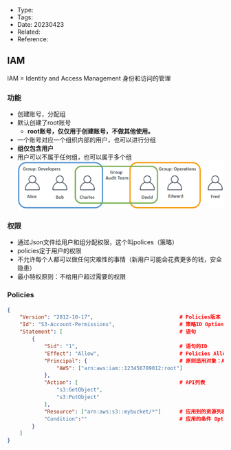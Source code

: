 * Type:
* Tags:
* Date: 20230423
* Related:
* Reference:[]()

## IAM
IAM  = Identity and Access Management
身份和访问的管理

### 功能
* 创建账号，分配组
* 默认创建了root账号
  * **root账号，仅仅用于创建账号，不做其他使用。**
* 一个账号对应一个组织内部的用户，也可以进行分组
* **组仅包含用户**
* 用户可以不属于任何组，也可以属于多个组
![](image/IAM_account_group.PNG)

### 权限
* 通过Json文件给用户和组分配权限，这个叫polices（策略）
* policies定于用户的权限
* 不允许每个人都可以做任何灾难性的事情（新用户可能会花费更多的钱，安全隐患）
* 最小特权原则：不给用户超过需要的权限

### Policies
```Json
{
    "Version": "2012-10-17",                            # Policies版本
    "Id": "S3-Account-Permissions",                     # 策略ID Optional（可选）
    "Statement": [                                      # 语句
        {
            "Sid": "1",                                 # 语句的ID       Optional（可选）
            "Effect": "Allow",                          # Policies Allow（允许） 或 Deny（拒绝） 访问特定的API
            "Principal": {                              # 原则适用对象：Account User Role
                "AWS": ["arn:aws:iam::123456789012:root"]
            },
            "Action": [                                 # API列表
                "s3:GetObject",
                "s3:PutObject"
            ],
            "Resource": ["arn:aws:s3::mybucket/*"]      # 应用到的资源列表
            "Condition":""                              # 应用的条件 Optional（可选）
        }
    ]
}
```

